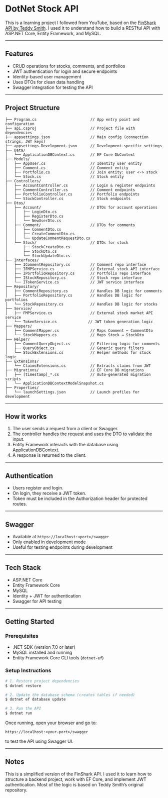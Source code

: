 # DotNet Stock API

This is a learning project I followed from YouTube, based on the [FinShark API by Teddy Smith](https://github.com/teddysmithdev/FinShark). I used it to understand how to build a RESTful API with ASP.NET Core, Entity Framework, and MySQL.

---

## Features

- CRUD operations for stocks, comments, and portfolios
- JWT authentication for login and secure endpoints
- Identity-based user management
- Uses DTOs for clean data handling
- Swagger integration for testing the API

---

## Project Structure

```
├── Program.cs                        // App entry point and configuration
├── api.csproj                        // Project file with dependencies
├── appsettings.json                  // Main config (connection strings, JWT keys)
├── appsettings.Development.json      // Development-specific settings
├── Data/
│   └── ApplicationDBContext.cs       // EF Core DbContext
├── Models/
│   ├── AppUser.cs                    // Identity user entity
│   ├── Comment.cs                    // Comment entity
│   ├── Portfolio.cs                  // Join entity: user <-> stock
│   └── Stock.cs                      // Stock entity
├── Controllers/
│   ├── AccountController.cs          // Login & register endpoints
│   ├── CommentController.cs          // Comment endpoints
│   ├── PortfolioController.cs        // Portfolio endpoints
│   └── StockController.cs            // Stock endpoints
├── Dtos/
│   ├── Account/                      // DTOs for account operations
│   │   ├── LoginDto.cs
│   │   ├── RegisterDto.cs
│   │   └── NewUserDto.cs
│   ├── Comment/                      // DTOs for comments
│   │   ├── CommentDto.cs
│   │   ├── CreateCommentDto.cs
│   │   └── UpdateCommentRequestDto.cs
│   └── Stock/                        // DTOs for stock
│       ├── StockCreateDto.cs
│       ├── StockDto.cs
│       └── StockUpdateDto.cs
├── Interfaces/
│   ├── ICommentRepository.cs         // Comment repo interface
│   ├── IFMPService.cs                // External stock API interface
│   ├── IPortfolioRepository.cs       // Portfolio repo interface
│   ├── IStockRepository.cs           // Stock repo interface
│   └── ITokenService.cs              // JWT service interface
├── Repository/
│   ├── CommentRepository.cs          // Handles DB logic for comments
│   ├── PortfolioRepository.cs        // Handles DB logic for portfolios
│   └── StockRepository.cs            // Handles DB logic for stocks
├── Service/
│   ├── FMPService.cs                 // External stock market API service
│   └── TokenService.cs              // JWT token generation logic
├── Mappers/
│   ├── CommentMapper.cs              // Maps Comment ↔ CommentDto
│   └── StockMappers.cs               // Maps Stock ↔ StockDto
├── Helper/
│   ├── CommentQueryObject.cs         // Filtering logic for comments
│   ├── QueryObject.cs                // Generic query filters
│   └── StockExtensions.cs            // Helper methods for stock logic
├── Extensions/
│   └── ClaimsExtensions.cs           // Extracts claims from JWT
├── Migrations/                       // EF Core DB migrations
│   ├── [timestamp]_*.cs              // Auto-generated migration scripts
│   └── ApplicationDBContextModelSnapshot.cs
├── Properties/
│   └── launchSettings.json           // Launch profiles for development
```


---

## How it works

1. The user sends a request from a client or Swagger.
2. The controller handles the request and uses the DTO to validate the input.
3. Entity Framework interacts with the database using ApplicationDBContext.
4. A response is returned to the client.

---

## Authentication

- Users register and login.
- On login, they receive a JWT token.
- Token must be included in the Authorization header for protected routes.

---

## Swagger

- Available at `https://localhost:<port>/swagger`
- Only enabled in development mode
- Useful for testing endpoints during development

---

## Tech Stack

- ASP.NET Core
- Entity Framework Core
- MySQL
- Identity + JWT for authentication
- Swagger for API testing

---

## Getting Started

### Prerequisites
- .NET SDK (version 7.0 or later)
- MySQL installed and running
- Entity Framework Core CLI tools (`dotnet-ef`)

### Setup Instructions

```bash
# 1. Restore project dependencies
$ dotnet restore

# 2. Update the database schema (creates tables if needed)
$ dotnet ef database update

# 3. Run the API
$ dotnet run
```

Once running, open your browser and go to:
```
https://localhost:<your-port>/swagger
```
to test the API using Swagger UI.

---

## Notes

This is a simplified version of the FinShark API. I used it to learn how to structure a backend project, work with EF Core, and implement JWT authentication. Most of the logic is based on Teddy Smith’s original repository.
